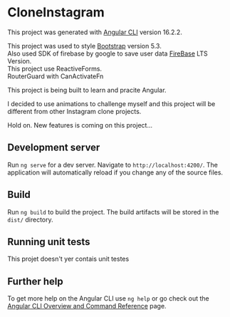 # CloneInstagram

This project was generated with [Angular CLI](https://github.com/angular/angular-cli) version 16.2.2.

This project was used to style [Bootstrap](https://getbootstrap.com/) version 5.3.</br>
Also used SDK of firebase by google to save user data [FireBase](firebase.google.com) LTS Version.</br>
This project use ReactiveForms.</br>
RouterGuard with CanActivateFn

This project is being built to learn and pracite Angular.

I decided to use animations to challenge myself and this project will be different from other Instagram clone projects.

Hold on. New features is coming on this project...

## Development server

Run `ng serve` for a dev server. Navigate to `http://localhost:4200/`. The application will automatically reload if you change any of the source files.

## Build

Run `ng build` to build the project. The build artifacts will be stored in the `dist/` directory.

## Running unit tests

This projet doesn't yer contais unit testes

## Further help

To get more help on the Angular CLI use `ng help` or go check out the [Angular CLI Overview and Command Reference](https://angular.io/cli) page.
